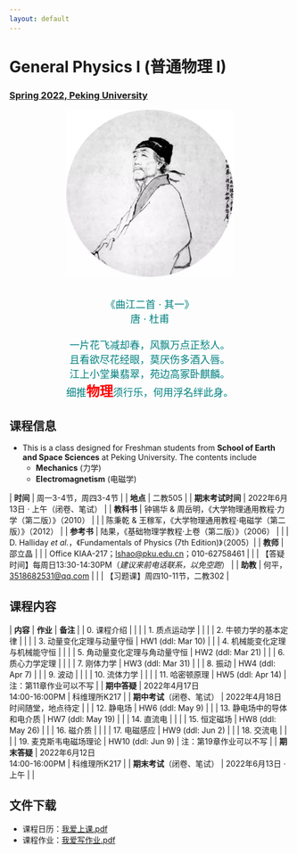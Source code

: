 ```yaml
---
layout: default
---
```


<style>
table {
  font-family: arial, sans-serif;
  border-collapse: collapse;
  width: 100%;
}

td, th {
  border: 1px solid #dddddd;
  text-align: left;
  padding: 8px;
}

tr:nth-child(odd) {
  background-color: #dddddd;
}
</style>


# <b>General Physics I (普通物理 I)</b>

### <u>Spring 2022, Peking University</u>

<div style="display: flex; justify-content: center;">
<img src="../phy20/dufu.jpeg" width="300" height="300">
</div>

<p align="center">
<font color="teal" size="4">
<br> 《曲江二首 · 其一》<br>
唐 · 杜甫 <br>
<br>
一片花飞减却春，风飘万点正愁人。 <br>
且看欲尽花经眼，莫厌伤多酒入唇。 <br>
江上小堂巢翡翠，苑边高冢卧麒麟。 <br>
细推<font color="red" size="5"><b>物理</b></font>须行乐，何用浮名绊此身。 <br>
</font>
</p>

## 课程信息

- This is a class designed for Freshman students from <b>School of Earth and Space Sciences</b> at Peking University. The contents include
  - **Mechanics** (力学)
  - **Electromagnetism** (电磁学)

| **时间** | 周一3-4节，周四3-4节 |
| **地点** | 二教505 |
| **期末考试时间** | 2022年6月13日 · 上午（闭卷、笔试） |
| **教科书** | 钟锡华 & 周岳明，《大学物理通用教程·力学（第二版）》（2010） |
| | 陈秉乾 & 王稼军，《大学物理通用教程·电磁学（第二版）》（2012） |
| **参考书** | 陆果，《基础物理学教程·上卷（第二版）》（2006） |
| | D. Halliday *et al.*，《Fundamentals of Physics (7th Edition)》（2005）|
| **教师** | 邵立晶 | 
| | Office KIAA-217；lshao@pku.edu.cn；010-62758461 | 
| | 【答疑时间】每周日13:30-14:30PM（*建议来前电话联系，以免空跑*） | 
| **助教** | 何平，3518682531@qq.com |
| | 【习题课】周四10-11节，二教302 |

<p></p>

## 课程内容

| **内容** | **作业** | **备注** |
| 0. 课程介绍 | | |
| 1. 质点运动学 | | |
| 2. 牛顿力学的基本定律 | | |
| 3. 动量变化定理与动量守恒 | HW1 (ddl: Mar 10) |  |
| 4. 机械能变化定理与机械能守恒 | | |
| 5. 角动量变化定理与角动量守恒 | HW2 (ddl: Mar 21) |  |
| 6. 质心力学定理 | | |
| 7. 刚体力学 | HW3 (ddl: Mar 31) |  |
| 8. 振动 | HW4 (ddl: Apr 7) |  |
| 9. 波动 | |  |
| 10. 流体力学 | | |
| 11. 哈密顿原理 | HW5 (ddl: Apr 14) | 注：第11章作业可以不写 |
| **期中答疑** | 2022年4月17日<br>14:00-16:00PM |  科维理所K217 |
| **期中考试**（闭卷、笔试） | 2022年4月18日<br>时间随堂，地点待定 |  |
| 12. 静电场 |  HW6 (ddl: May 9)  | |
| 13. 静电场中的导体和电介质 | HW7 (ddl: May 19) |  |
| 14. 直流电 |  |  |
| 15. 恒定磁场 | HW8 (ddl: May 26) | |
| 16. 磁介质 |  |  |
| 17. 电磁感应 | HW9 (ddl: Jun 2) | |
| 18. 交流电 | | |
| 19. 麦克斯韦电磁场理论 | HW10 (ddl: Jun 9) | 注：第19章作业可以不写 |
| **期末答疑** | 2022年6月12日<br>14:00-16:00PM |  科维理所K217 |
| **期末考试**（闭卷、笔试） | 2022年6月13日 · 上午 |  |

<p></p>

## 文件下载

- 课程日历：[我爱上课.pdf](https://disk.pku.edu.cn/link/DFD02EC7E930172C5B6B31EF57327843)
- 课程作业：[我爱写作业.pdf](https://disk.pku.edu.cn/link/DFD02EC7E930172C5B6B31EF57327843)

<p></p>

<script type="text/x-mathjax-config">
  MathJax.Hub.Config({
    tex2jax: {
      inlineMath: [ ['$','$'] ],
      processEscapes: true
    }
  });
</script>
<script type="text/javascript" src="https://cdn.mathjax.org/mathjax/latest/MathJax.js?config=TeX-AMS-MML_HTMLorMML">
</script>

